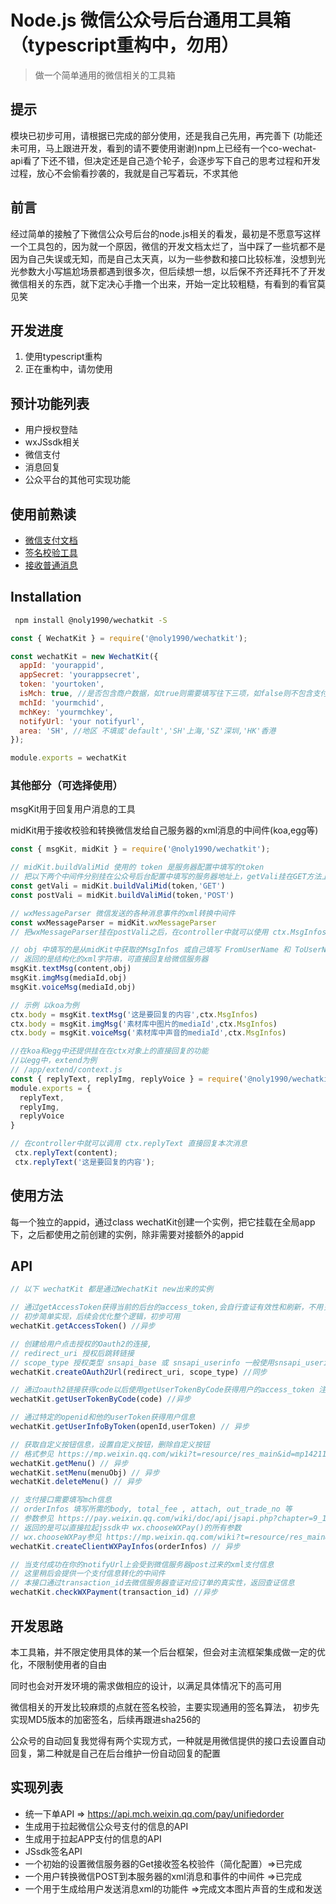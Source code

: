 # Node.js 微信公众号后台通用工具箱（typescript重构中，勿用）

> 做一个简单通用的微信相关的工具箱

## 提示

模块已初步可用，请根据已完成的部分使用，还是我自己先用，再完善下
(功能还未可用，马上跟进开发，看到的请不要使用谢谢)npm上已经有一个co-wechat-api看了下还不错，但决定还是自己造个轮子，会逐步写下自己的思考过程和开发过程，放心不会偷看抄袭的，我就是自己写着玩，不求其他

## 前言

经过简单的接触了下微信公众号后台的node.js相关的看发，最初是不愿意写这样一个工具包的，因为就一个原因，微信的开发文档太烂了，当中踩了一些坑都不是因为自己失误或无知，而是自己太天真，以为一些参数和接口比较标准，没想到光光参数大小写尴尬场景都遇到很多次，但后续想一想，以后保不齐还拜托不了开发微信相关的东西，就下定决心手撸一个出来，开始一定比较粗糙，有看到的看官莫见笑

## 开发进度

1. 使用typescript重构
2. 正在重构中，请勿使用

## 预计功能列表

- 用户授权登陆
- wxJSsdk相关
- 微信支付
- 消息回复
- 公众平台的其他可实现功能

## 使用前熟读

- [微信支付文档](https://pay.weixin.qq.com/wiki/doc/api/index.html)
- [签名校验工具](https://pay.weixin.qq.com/wiki/doc/api/jsapi.php?chapter=20_1)
- [接收普通消息](https://mp.weixin.qq.com/wiki?t=resource/res_main&id=mp1421140453)

## Installation

```bash
 npm install @noly1990/wechatkit -S
```

```javascript
const { WechatKit } = require('@noly1990/wechatkit');

const wechatKit = new WechatKit({
  appId: 'yourappid',
  appSecret: 'yourappsecret',
  token: 'yourtoken',
  isMch: true, //是否包含商户数据，如true则需要填写往下三项，如false则不包含支付功能，后续三项则不需要填写
  mchId: 'yourmchid',
  mchKey: 'yourmchkey',
  notifyUrl: 'your notifyurl',
  area: 'SH', //地区 不填或'default','SH'上海,'SZ'深圳,'HK'香港
});

module.exports = wechatKit

```

### 其他部分（可选择使用）

msgKit用于回复用户消息的工具

midKit用于接收校验和转换微信发给自己服务器的xml消息的中间件(koa,egg等)

```javascript
const { msgKit, midKit } = require('@noly1990/wechatkit');

// midKit.buildValiMid 使用的 token 是服务器配置中填写的token
// 把以下两个中间件分别挂在公众号后台配置中填写的服务器地址上，getVali挂在GET方法上，postVali挂在在POST方法上
const getVali = midKit.buildValiMid(token,'GET')
const postVali = midKit.buildValiMid(token,'POST')

// wxMessageParser 微信发送的各种消息事件的xml转换中间件
const wxMessageParser = midKit.wxMessageParser
// 把wxMessageParser挂在postVali之后，在controller中就可以使用 ctx.MsgInfos 获取到微信发送的各种消息

// obj 中填写的是从midKit中获取的MsgInfos 或自己填写 FromUserName 和 ToUserName 从
// 返回的是结构化的xml字符串，可直接回复给微信服务器
msgKit.textMsg(content,obj)
msgKit.imgMsg(mediaId,obj)
msgKit.voiceMsg(mediaId,obj)

// 示例 以koa为例
ctx.body = msgKit.textMsg('这是要回复的内容',ctx.MsgInfos)
ctx.body = msgKit.imgMsg('素材库中图片的mediaId',ctx.MsgInfos)
ctx.body = msgKit.voiceMsg('素材库中声音的mediaId',ctx.MsgInfos)

//在koa和egg中还提供挂在在ctx对象上的直接回复的功能
//以egg中，extend为例
// /app/extend/context.js
const { replyText, replyImg, replyVoice } = require('@noly1990/wechatkit').msgKit;
module.exports = {
  replyText,
  replyImg,
  replyVoice
}

// 在controller中就可以调用 ctx.replyText 直接回复本次消息
 ctx.replyText(content);
 ctx.replyText('这是要回复的内容');


```

## 使用方法

每一个独立的appid，通过class wechatKit创建一个实例，把它挂载在全局app下，之后都使用之前创建的实例，除非需要对接额外的appid

## API

```javascript
// 以下 wechatKit 都是通过WechatKit new出来的实例

// 通过getAccessToken获得当前的后台的access_token,会自行查证有效性和刷新，不用关心access_token的有效期
// 初步简单实现，后续会优化整个逻辑，初步可用
wechatKit.getAccessToken() //异步

// 创建给用户点击授权的Oauth2的连接,
// redirect_uri 授权后跳转链接
// scope_type 授权类型 snsapi_base 或 snsapi_userinfo 一般使用snsapi_userinfo以获取用户信息
wechatKit.createOAuth2Url(redirect_uri, scope_type) //同步

// 通过oauth2链接获得code以后使用getUserTokenByCode获得用户的access_token 注意此token非后台access_token
wechatKit.getUserTokenByCode(code) //异步

// 通过特定的openid和他的userToken获得用户信息
wechatKit.getUserInfoByToken(openId,userToken) // 异步

// 获取自定义按钮信息，设置自定义按钮，删除自定义按钮
// 格式参见 https://mp.weixin.qq.com/wiki?t=resource/res_main&id=mp1421141013
wechatKit.getMenu() // 异步
wechatKit.setMenu(menuObj) // 异步
wechatKit.deleteMenu() // 异步

// 支付接口需要填写mch信息
// orderInfos 填写所需的body, total_fee , attach, out_trade_no 等 
// 参数参见 https://pay.weixin.qq.com/wiki/doc/api/jsapi.php?chapter=9_1
// 返回的是可以直接拉起jssdk中 wx.chooseWXPay()的所有参数
// wx.chooseWXPay参见 https://mp.weixin.qq.com/wiki?t=resource/res_main&id=mp1421141115
wechatKit.createClientWXPayInfos(orderInfos) // 异步

// 当支付成功在你的notifyUrl上会受到微信服务器post过来的xml支付信息
// 这里稍后会提供一个支付信息转化的中间件
// 本接口通过transaction_id去微信服务器查证对应订单的真实性，返回查证信息
wechatKit.checkWXPayment(transaction_id) //异步

```

## 开发思路

本工具箱，并不限定使用具体的某一个后台框架，但会对主流框架集成做一定的优化，不限制使用者的自由

同时也会对开发环境的需求做相应的设计，以满足具体情况下的高可用

微信相关的开发比较麻烦的点就在签名校验，主要实现通用的签名算法， 初步先实现MD5版本的加密签名，后续再跟进sha256的

公众号的自动回复我觉得有两个实现方式，一种就是用微信提供的接口去设置自动回复，第二种就是自己在后台维护一份自动回复的配置

## 实现列表

- 统一下单API => https://api.mch.weixin.qq.com/pay/unifiedorder
- 生成用于拉起微信公众号支付的信息的API
- 生成用于拉起APP支付的信息的API
- JSsdk签名API
- 一个初始的设置微信服务器的Get接收签名校验件（简化配置）=>已完成
- 一个用户转换微信POST到本服务器的xml消息和事件的中间件 =>已完成
- 一个用于生成给用户发送消息xml的功能件 =>完成文本图片声音的生成和发送